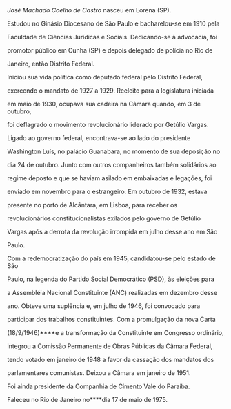 

 



*José Machado Coelho de Castro* nasceu em Lorena (SP).



Estudou no Ginásio Diocesano de São Paulo e bacharelou-se em 1910 pela

Faculdade de Ciências Jurídicas e Sociais. Dedicando-se à advocacia, foi

promotor público em Cunha (SP) e depois delegado de polícia no Rio de

Janeiro, então Distrito Federal.



Iniciou sua vida política como deputado federal pelo Distrito Federal,

exercendo o mandato de 1927 a 1929. Reeleito para a legislatura iniciada

em maio de 1930, ocupava sua cadeira na Câmara quando, em 3 de outubro,

foi deflagrado o movimento revolucionário liderado por Getúlio Vargas.

Ligado ao governo federal, encontrava-se ao lado do presidente

Washington Luís, no palácio Guanabara, no momento de sua deposição no

dia 24 de outubro. Junto com outros companheiros também solidários ao

regime deposto e que se haviam asilado em embaixadas e legações, foi

enviado em novembro para o estrangeiro. Em outubro de 1932, estava

presente no porto de Alcântara, em Lisboa, para receber os

revolucionários constitucionalistas exilados pelo governo de Getúlio

Vargas após a derrota da revolução irrompida em julho desse ano em São

Paulo.



Com a redemocratização do país em 1945, candidatou-se pelo estado de São

Paulo, na legenda do Partido Social Democrático (PSD), às eleições para

a Assembléia Nacional Constituinte (ANC) realizadas em dezembro desse

ano. Obteve uma suplência e, em julho de 1946, foi convocado para

participar dos trabalhos constituintes. Com a promulgação da nova Carta

(18/9/1946)****e a transformação da Constituinte em Congresso ordinário,

integrou a Comissão Permanente de Obras Públicas da Câmara Federal,

tendo votado em janeiro de 1948 a favor da cassação dos mandatos dos

parlamentares comunistas. Deixou a Câmara em janeiro de 1951.



Foi ainda presidente da Companhia de Cimento Vale do Paraíba.



Faleceu no Rio de Janeiro no****dia 17 de maio de 1975.



 



 



